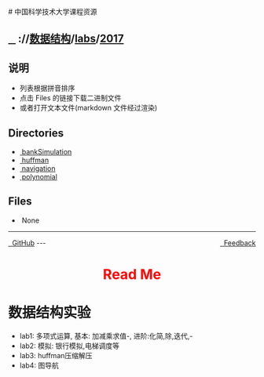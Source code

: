 
<head>
    <meta http-equiv="content-type" content="text/html; charset=utf-8">
    <link rel="stylesheet" href="https://use.fontawesome.com/releases/v5.8.1/css/all.css" integrity="sha384-50oBUHEmvpQ+1lW4y57PTFmhCaXp0ML5d60M1M7uH2+nqUivzIebhndOJK28anvf" crossorigin="anonymous">
    <title> 中国科学技术大学课程资源</title>
</head>
# 中国科学技术大学课程资源

<div>
  <h2>
    <a href="../index.html">&nbsp;&nbsp;<i class="fas fa-backward"></i>&nbsp;</a>
    :/<a href="../../../index.html"><i class="fas fa-home"></i></a>/<a href="../../index.html">数据结构</a>/<a href="../index.html">labs</a>/<a href="index.html">2017</a>
  </h2>
</div>

## 说明
- 列表根据拼音排序
- 点击 Files 的链接下载二进制文件
- 或者打开文本文件(markdown 文件经过渲染)

<h2> Directories &nbsp; <a href="https://download-directory.github.io/?url=https://github.com/USTC-Resource/USTC-Course/tree/master/数据结构/labs/2017" style="color:red;text-decoration:underline;" target="_black"><i class="fas fa-download"></i></a></h2>

<ul><li><a href="bankSimulation/index.html"><i class="fas fa-folder"></i>&nbsp;bankSimulation</a></li>
<li><a href="huffman/index.html"><i class="fas fa-folder"></i>&nbsp;huffman</a></li>
<li><a href="navigation/index.html"><i class="fas fa-folder"></i>&nbsp;navigation</a></li>
<li><a href="polynomial/index.html"><i class="fas fa-folder"></i>&nbsp;polynomial</a></li></ul>

## Files
<ul><li><i class="fas fa-meh"></i>&nbsp;None</li></ul>

---
<div style="text-decration:underline;display:inline">
  <a href="https://github.com/USTC-Resource/USTC-Course.git" target="_blank" rel="external"><i class="fab fa-github"></i>&nbsp; GitHub</a>
  <a href="mailto:&#122;huheqin1@gmail.com?subject=反馈与建议" style="float:right" target="_blank" rel="external"><i class="fas fa-envelope"></i>&nbsp; Feedback</a>
</div>
---

<h1 style="color:red;text-align:center;">Read Me</h1>
<h1 id="_1">数据结构实验</h1>
<ul>
<li>lab1: 多项式运算, 基本: 加减乘求值-, 进阶:化简,除,迭代,-</li>
<li>lab2: 模拟: 银行模拟,电梯调度等</li>
<li>lab3: huffman压缩解压</li>
<li>lab4: 图导航</li>
</ul>
